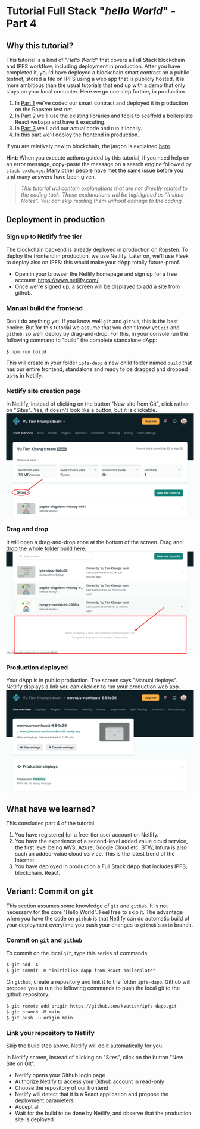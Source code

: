 # Tutorial Full Stack "_hello World_" - Part 4
## Why this tutorial?
This tutorial is a kind of "_Hello World_" that covers a Full Stack blockchain and IPFS workflow, including deployment in production. After you have completed it, you'd have deployed a blockchain smart contract on a public testnet, stored a file on IPFS using a web app that is publicly hosted. It is more ambitious than the usual tutorials that end up with a demo that only stays on your local computer. Here we go one step further, in production.

1. In [Part 1](./TUTO-1.md) we've coded our smart contract and deployed it in production on the Ropsten test net.
2. In [Part 2](./TUTO-2.md) we'll use the existing libraries and tools to scaffold a boilerplate React webapp and have it executing.
3. In [Part 3](./TUTO-3.md) we'll add our actual code and run it locally.
4. In this part we'll deploy the frontend in production.

If you are relatively new to blockchain, the jargon is explained [here](./TUTO-5.md).

**Hint**: When you execute actions guided by this tutorial, if you need help on an error message, copy-paste the message on a search engine followed by `stack exchange`. Many other people have met the same issue before you and many answers have been given.

> _This tutorial will contain explanations that are not directly related to the coding task. These explanations will be highlighted as "Insider Notes". You can skip reading them without damage to the coding._

## Deployment in production
### Sign up to Netlify free tier
The blockchain backend is already deployed in production on Ropsten. To deploy the frontend in production, we use Netlify. Later on, we'll use Fleek to deploy also on IPFS: this would make your dApp totally future-proof.
* Open in your browser the Netlify homepage and sign up for a free account: https://www.netlify.com/
* Once we're signed up, a screen will be displayed to add a site from github. 

### Manual build the frontend
Don't do anything yet. If you know well `git` and `github`, this is the best choice. But for this tutorial we assume that you don't know yet `git` and `github`, so we'll deploy by drag-and-drop. For this, in your console run the following command to "build" the complete standalone dApp:
```shell
$ npm run build

```
This will create in your folder `ipfs-dapp` a new child folder named `build` that has our entire frontend, standalone and ready to be dragged and dropped as-is in Netlify.
### Netlify site creation page
In Netlify, instead of clicking on the button "New site from Git", click rather on "Sites". Yes, it doesn't look like a button, but it is clickable.
![Netlify](./images/13-Netlify1a.png)
### Drag and drop
It will open a drag-and-drop zone at the bottom of the screen. Drag and drop the whole folder build here.
![Netlify drop](./images/14-Netlify1b.png)
### Production deployed
Your dApp is in public production. The screen says "Manual deploys". Netlify displays a link you can click on to run your production web app. 
![Netlify production deployed](./images/15-Netlify2a.png)

## What have we learned?
This concludes part 4 of the tutorial. 
1. You have registered for a free-tier user account on Netlify.
2. You have the experience of a second-level added value cloud service, the first level being AWS, Azure, Google Cloud etc. BTW, Infura is also such an added-value cloud service. This is the latest trend of the Internet.
3. You have deployed in production a Full Stack dApp that includes IPFS, blockchain, React.
   
## Variant: Commit on `git`
This section assumes some knowledge of `git` and `github`. It is not necessary for the core "Hello World". Feel free to skip it. The advantage when you have the code on `github` is that Netlify can do automatic build of your deployment everytime you push your changes to `github`'s `main` branch.

### Commit on `git` and `github`
To commit on the local `git`, type this series of commands:
```shell
$ git add -A
$ git commit -m "initialise dApp from React boilerplate"
```
On `github`, create a repository and link it to the folder `ipfs-dapp`. Github will propose you to run the following commands to push the local git to the github repository.
```shell
$ git remote add origin https://github.com/kvutien/ipfs-dapp.git
$ git branch -M main
$ git push -u origin main
```
### Link your repository to Netlify
Skip the build step above. Netlify will do it automatically for you.

In Netlify screen, instead of clicking on "Sites", click on the button "New Site on Git". 
* Netlify opens your Github login page 
* Authorize Netlify to access your Github account in read-only
* Choose the repository of our frontend
* Netlify will detect that it is a React application and propose the deployment parameters
* Accept all
* Wait for the build to be done by Netlify, and observe that the production site is deployed.